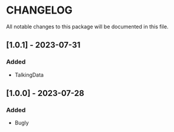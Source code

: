# CHANGELOG

All notable changes to this package will be documented in this file.

## [1.0.1] - 2023-07-31

### Added

- TalkingData
  
## [1.0.0] - 2023-07-28

### Added

- Bugly
